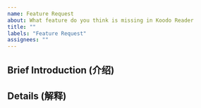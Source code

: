 ```yaml
---
name: Feature Request
about: What feature do you think is missing in Koodo Reader
title: ""
labels: "Feature Request"
assignees: ""
---
```


<!--
  Note: making sure you've already checked Koodo's roadmap, don't request any features listed in the roadmap
  提交之前，请先阅读 Koodo 的开发计划，确保您的需求不在开发计划中
-->

## Brief Introduction (介绍)

<!--Introduction about this feature 对这个新功能的一段描述-->

## Details (解释)

<!-- Details about this feature, please ignore this part, if this is small feature. 描述这个新功能，如果这是一个小功能，你可以忽略这部分。-->
